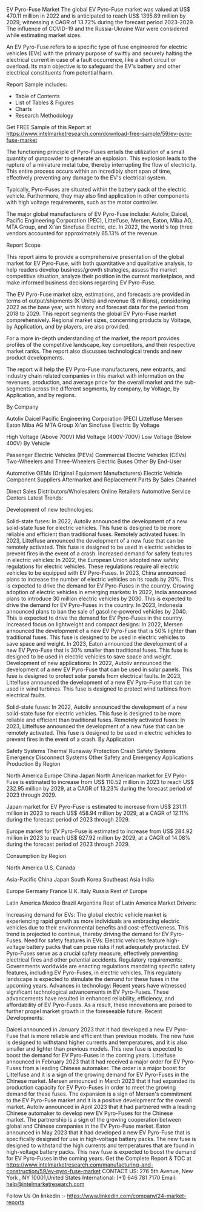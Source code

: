 EV Pyro-Fuse Market
The global EV Pyro-Fuse market was valued at US$ 470.11 million in 2022 and is anticipated to reach US$ 1395.89 million by 2029, witnessing a CAGR of 13.72% during the forecast period 2023-2029. The influence of COVID-19 and the Russia-Ukraine War were considered while estimating market sizes.



An EV Pyro-Fuse refers to a specific type of fuse engineered for electric vehicles (EVs) with the primary purpose of swiftly and securely halting the electrical current in case of a fault occurrence, like a short circuit or overload. Its main objective is to safeguard the EV's battery and other electrical constituents from potential harm.

Report Sample includes:
- Table of Contents
- List of Tables & Figures
- Charts
- Research Methodology

Get FREE Sample of this Report at https://www.intelmarketresearch.com/download-free-sample/59/ev-pyro-fuse-market




The functioning principle of Pyro-Fuses entails the utilization of a small quantity of gunpowder to generate an explosion. This explosion leads to the rupture of a miniature metal tube, thereby interrupting the flow of electricity. This entire process occurs within an incredibly short span of time, effectively preventing any damage to the EV's electrical system.



Typically, Pyro-Fuses are situated within the battery pack of the electric vehicle. Furthermore, they may also find application in other components with high voltage requirements, such as the motor controller.



The major global manufacturers of EV Pyro-Fuse include: Autoliv, Daicel, Pacific Engineering Corporation (PEC), Littelfuse, Mersen, Eaton, Miba AG, MTA Group, and Xi'an Sinofuse Electric, etc. In 2022, the world's top three vendors accounted for approximately 65.13% of the revenue.

Report Scope



This report aims to provide a comprehensive presentation of the global market for EV Pyro-Fuse, with both quantitative and qualitative analysis, to help readers develop business/growth strategies, assess the market competitive situation, analyze their position in the current marketplace, and make informed business decisions regarding EV Pyro-Fuse.



The EV Pyro-Fuse market size, estimations, and forecasts are provided in terms of output/shipments (K Units) and revenue ($ millions), considering 2022 as the base year, with history and forecast data for the period from 2018 to 2029. This report segments the global EV Pyro-Fuse market comprehensively. Regional market sizes, concerning products by Voltage, by Application, and by players, are also provided.



For a more in-depth understanding of the market, the report provides profiles of the competitive landscape, key competitors, and their respective market ranks. The report also discusses technological trends and new product developments.



The report will help the EV Pyro-Fuse manufacturers, new entrants, and industry chain related companies in this market with information on the revenues, production, and average price for the overall market and the sub-segments across the different segments, by company, by Voltage, by Application, and by regions.

By Company



Autoliv
Daicel
Pacific Engineering Corporation (PEC)
Littelfuse
Mersen
Eaton
Miba AG
MTA Group
Xi'an Sinofuse Electric
By Voltage



High Voltage (Above 700V)
Mid Voltage (400V-700V)
Low Voltage (Below 400V)
By Vehicle



Passenger Electric Vehicles (PEVs)
Commercial Electric Vehicles (CEVs)
Two-Wheelers and Three-Wheelers
Electric Buses
Other
By End-User



Automotive OEMs (Original Equipment Manufacturers)
Electric Vehicle Component Suppliers
Aftermarket and Replacement Parts
By Sales Channel



Direct Sales
Distributors/Wholesalers
Online Retailers
Automotive Service Centers
Latest Trends:



Development of new technologies:


Solid-state fuses: In 2022, Autoliv announced the development of a new solid-state fuse for electric vehicles. This fuse is designed to be more reliable and efficient than traditional fuses.
Remotely activated fuses: In 2023, Littelfuse announced the development of a new fuse that can be remotely activated. This fuse is designed to be used in electric vehicles to prevent fires in the event of a crash.
Increased demand for safety features in electric vehicles:
In 2022, the European Union adopted new safety regulations for electric vehicles. These regulations require all electric vehicles to be equipped with EV Pyro-Fuses.
In 2023, China announced plans to increase the number of electric vehicles on its roads by 20%. This is expected to drive the demand for EV Pyro-Fuses in the country.
Growing adoption of electric vehicles in emerging markets:
In 2022, India announced plans to introduce 30 million electric vehicles by 2030. This is expected to drive the demand for EV Pyro-Fuses in the country.
In 2023, Indonesia announced plans to ban the sale of gasoline-powered vehicles by 2040. This is expected to drive the demand for EV Pyro-Fuses in the country.
Increased focus on lightweight and compact designs:
In 2022, Mersen announced the development of a new EV Pyro-Fuse that is 50% lighter than traditional fuses. This fuse is designed to be used in electric vehicles to save space and weight.
In 2023, Eaton announced the development of a new EV Pyro-Fuse that is 30% smaller than traditional fuses. This fuse is designed to be used in electric vehicles to save space and weight.
Development of new applications:
In 2022, Autoliv announced the development of a new EV Pyro-Fuse that can be used in solar panels. This fuse is designed to protect solar panels from electrical faults.
In 2023, Littelfuse announced the development of a new EV Pyro-Fuse that can be used in wind turbines. This fuse is designed to protect wind turbines from electrical faults.


Solid-state fuses: In 2022, Autoliv announced the development of a new solid-state fuse for electric vehicles. This fuse is designed to be more reliable and efficient than traditional fuses.
Remotely activated fuses: In 2023, Littelfuse announced the development of a new fuse that can be remotely activated. This fuse is designed to be used in electric vehicles to prevent fires in the event of a crash.
By Application



Safety Systems
Thermal Runaway Protection
Crash Safety Systems
Emergency Disconnect Systems
Other Safety and Emergency Applications
Production By Region



North America
Europe
China
Japan
North American market for EV Pyro-Fuse is estimated to increase from US$ 110.52 million in 2023 to reach US$ 232.95 million by 2029, at a CAGR of 13.23% during the forecast period of 2023 through 2029.





Japan market for EV Pyro-Fuse is estimated to increase from US$ 231.11 million in 2023 to reach US$ 458.94 million by 2029, at a CAGR of 12.11% during the forecast period of 2023 through 2029.





Europe market for EV Pyro-Fuse is estimated to increase from US$ 284.92 million in 2023 to reach US$ 627.92 million by 2029, at a CAGR of 14.08% during the forecast period of 2023 through 2029.

Consumption by Region



North America
U.S.
Canada


Asia-Pacific
China
Japan
South Korea
Southeast Asia
India


Europe
Germany
France
U.K.
Italy
Russia
Rest of Europe


Latin America
Mexico
Brazil
Argentina
Rest of Latin America
Market Drivers:



Increasing demand for EVs: The global electric vehicle market is experiencing rapid growth as more individuals are embracing electric vehicles due to their environmental benefits and cost-effectiveness. This trend is projected to continue, thereby driving the demand for EV Pyro-Fuses.
Need for safety features in EVs: Electric vehicles feature high-voltage battery packs that can pose risks if not adequately protected. EV Pyro-Fuses serve as a crucial safety measure, effectively preventing electrical fires and other potential accidents.
Regulatory requirements: Governments worldwide are enacting regulations mandating specific safety features, including EV Pyro-Fuses, in electric vehicles. This regulatory landscape is expected to stimulate the demand for these fuses in the upcoming years.
Advances in technology: Recent years have witnessed significant technological advancements in EV Pyro-Fuses. These advancements have resulted in enhanced reliability, efficiency, and affordability of EV Pyro-Fuses. As a result, these innovations are poised to further propel market growth in the foreseeable future.
Recent Developments:



Daicel announced in January 2023 that it had developed a new EV Pyro-Fuse that is more reliable and efficient than previous models. The new fuse is designed to withstand higher currents and temperatures, and it is also smaller and lighter than previous models. This new fuse is expected to boost the demand for EV Pyro-Fuses in the coming years.
Littelfuse announced in February 2023 that it had received a major order for EV Pyro-Fuses from a leading Chinese automaker. The order is a major boost for Littelfuse and it is a sign of the growing demand for EV Pyro-Fuses in the Chinese market.
Mersen announced in March 2023 that it had expanded its production capacity for EV Pyro-Fuses in order to meet the growing demand for these fuses. The expansion is a sign of Mersen's commitment to the EV Pyro-Fuse market and it is a positive development for the overall market.
Autoliv announced in April 2023 that it had partnered with a leading Chinese automaker to develop new EV Pyro-Fuses for the Chinese market. The partnership is a sign of the growing cooperation between global and Chinese companies in the EV Pyro-Fuse market.
Eaton announced in May 2023 that it had developed a new EV Pyro-Fuse that is specifically designed for use in high-voltage battery packs. The new fuse is designed to withstand the high currents and temperatures that are found in high-voltage battery packs. This new fuse is expected to boost the demand for EV Pyro-Fuses in the coming years.
Get the Complete Report & TOC at https://www.intelmarketresearch.com/manufacturing-and-construction/59/ev-pyro-fuse-market
CONTACT US:
276 5th Avenue, New York , NY 10001,United States
International: (+1) 646 781 7170
Email: help@intelmarketresearch.com

Follow Us On linkedin :- https://www.linkedin.com/company/24-market-reports
